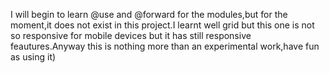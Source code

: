 I will begin to learn @use and @forward for the modules,but for the moment,it does not exist in this project.I learnt well grid but this one is not so responsive for mobile devices but it has still responsive feautures.Anyway this is nothing more than an experimental work,have fun as using it)